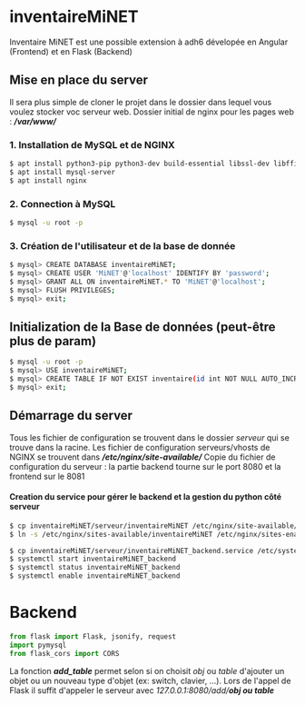 # inventaireMiNET
Inventaire MiNET est une possible extension à adh6 dévelopée en Angular (Frontend) et en Flask (Backend)

## Mise en place du server
Il sera plus simple de cloner le projet dans le dossier dans lequel vous voulez stocker voc serveur web. Dossier initial de nginx pour les pages web : ***/var/www/***
### 1. Installation de MySQL et de NGINX
``` sh
$ apt install python3-pip python3-dev build-essential libssl-dev libffi-dev python3-setuptools
$ apt install mysql-server
$ apt install nginx
```

### 2. Connection à MySQL
``` sh
$ mysql -u root -p
```

### 3. Création de l'utilisateur et de la base de donnée
``` sh
$ mysql> CREATE DATABASE inventaireMiNET;
$ mysql> CREATE USER 'MiNET'@'localhost' IDENTIFY BY 'password';
$ mysql> GRANT ALL ON inventaireMiNET.* TO 'MiNET'@'localhost';
$ mysql> FLUSH PRIVILEGES;
$ mysql> exit;
```

## Initialization de la Base de données (peut-être plus de param)
``` sh
$ mysql -u root -p
$ mysql> USE inventaireMiNET;
$ mysql> CREATE TABLE IF NOT EXIST inventaire(id int NOT NULL AUTO_INCREMENT PRIMARY KEY, available boolean NOT NULL DEFAULT 1, comment VARCHAR(255));
$ mysql> exit;
```

## Démarrage du server
Tous les fichier de configuration se trouvent dans le dossier *serveur* qui se trouve dans la racine.
Les fichier de configuration serveurs/vhosts de NGINX se trouvent dans ***/etc/nginx/site-available/***
Copie du fichier de configuration du serveur : la partie backend tourne sur le port 8080 et la frontend sur le 8081
#### Creation du service pour gérer le backend et la gestion du python côté serveur
``` sh
$ cp inventaireMiNET/serveur/inventaireMiNET /etc/nginx/site-available/inventaireMiNET
$ ln -s /etc/nginx/sites-available/inventaireMiNET /etc/nginx/sites-enabled

$ cp inventaireMiNET/serveur/inventaireMiNET_backend.service /etc/systemd/system/inventaireMiNET_backend.service
$ systemctl start inventaireMiNET_backend
$ systemctl status inventaireMiNET_backend
$ systemctl enable inventaireMiNET_backend
```

# Backend
``` python
from flask import Flask, jsonify, request
import pymysql
from flask_cors import CORS
```

La fonction ***add_table*** permet selon si on choisit *obj* ou *table* d'ajouter un objet ou un nouveau type d'objet (ex: switch, clavier, ...). Lors de l'appel de Flask il suffit d'appeler le serveur avec *127.0.0.1:8080/add/**obj ou table***
